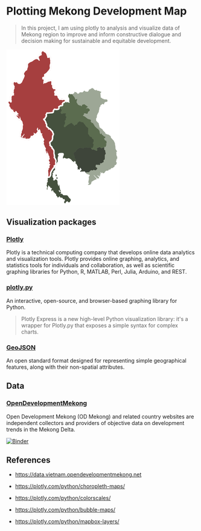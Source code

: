 # Plotting Mekong Development Map

> In this project, I am using plotly to analysis and visualize data of Mekong region to improve and inform constructive dialogue and decision making for sustainable and equitable development.


<img src="figures/mekong.png" width=300>


## Visualization packages


### [Plotly](https://plotly.com/)
Plotly is a technical computing company that develops online data analytics and visualization tools. Plotly provides online graphing, analytics, and statistics tools for individuals and collaboration, as well as scientific graphing libraries for Python, R, MATLAB, Perl, Julia, Arduino, and REST.

### [plotly.py](https://plotly.com/python/)
An interactive, open-source, and browser-based graphing library for Python.

>Plotly Express is a new high-level Python visualization library: it's a wrapper for Plotly.py that exposes a simple syntax for complex charts.

### [GeoJSON](https://geojson.org/)
An open standard format designed for representing simple geographical features, along with their non-spatial attributes.

## Data
### [OpenDevelopmentMekong](https://opendevelopmentmekong.net//)
Open Development Mekong (OD Mekong) and related country websites are independent collectors and providers of objective data on development trends in the Mekong Delta.

[![Binder](https://mybinder.org/badge_logo.svg)](https://mybinder.org/v2/gh/Thu-Duong/plotting-geo-map/main?filepath=https%3A%2F%2Fgithub.com%2FThu-Duong%2Fplotting-geo-map%2Fblob%2Fmain%2FVietnam_Map.ipynb)

## References

- https://data.vietnam.opendevelopmentmekong.net

- https://plotly.com/python/choropleth-maps/

- https://plotly.com/python/colorscales/

- https://plotly.com/python/bubble-maps/

- https://plotly.com/python/mapbox-layers/